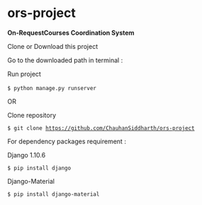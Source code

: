 # ors-project
**On-RequestCourses Coordination System**

Clone or Download this project

Go to the downloaded path in terminal :

Run project 

 <code>$ python manage.py runserver</code>
  

OR

Clone repository

  <code>$ git clone https://github.com/ChauhanSiddharth/ors-project</code>

For dependency packages requirement :

  Django 1.10.6
  
  <code>$ pip install django</code>
  
  Django-Material
  
  <code>$ pip install django-material</code>
  

